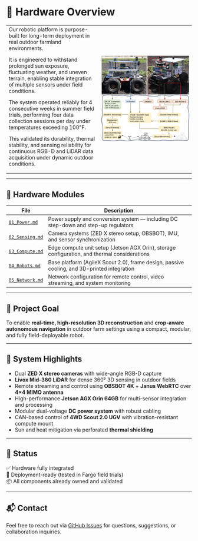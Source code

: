 # 🔧 Hardware Overview

<table>
<tr>
<td width="50%" valign="top">
Our robotic platform is purpose-built for long-term deployment in real outdoor farmland environments.

It is engineered to withstand prolonged sun exposure, fluctuating weather, and uneven terrain, enabling stable integration of multiple sensors under field conditions.

The system operated reliably for 4 consecutive weeks in summer field trials, performing four data collection sessions per day under temperatures exceeding 100°F.

This validated its durability, thermal stability, and sensing reliability for continuous RGB-D and LiDAR data acquisition under dynamic outdoor conditions.

</td>
<td width="50%">

<img src="../assets/Figure_2.png" alt="Overview Image" width="100%"/>

</td>
</tr>
</table>


---

## 📁 Hardware Modules

| File | Description |
|------|-------------|
| [`01_Power.md`](./01_Power.md) | Power supply and conversion system — including DC step-down and step-up regulators |
| [`02_Sensing.md`](./02_Sensing.md) | Camera systems (ZED X stereo setup, OBSBOT), IMU, and sensor synchronization |
| [`03_Compute.md`](./03_Compute.md) | Edge compute unit setup (Jetson AGX Orin), storage configuration, and thermal considerations |
| [`04_Robots.md`](./04_Robots.md) | Base platform (AgileX Scout 2.0), frame design, passive cooling, and 3D-printed integration |
| [`05_Network.md`](./05_Network.md) | Network configuration for remote control, video streaming, and system monitoring |

---

## 📌 Project Goal

To enable **real-time, high-resolution 3D reconstruction** and **crop-aware autonomous navigation** in outdoor farm settings using a compact, modular, and fully field-deployable robot.

---

## 🧩 System Highlights

- Dual **ZED X stereo cameras** with wide-angle RGB-D capture
- **Livox Mid-360 LiDAR** for dense 360° 3D sensing in outdoor fields
- Remote streaming and control using **OBSBOT 4K** + **Janus WebRTC** over **4×4 MIMO antenna**
- High-performance **Jetson AGX Orin 64GB** for multi-sensor integration and processing
- Modular dual-voltage **DC power system** with robust cabling
- CAN-based control of **4WD Scout 2.0 UGV** with vibration-resistant compute mount
- Sun and heat mitigation via perforated **thermal shielding**

---

## 🚀 Status

✅ Hardware fully integrated  
🔧 Deployment-ready (tested in Fargo field trials)  
📦 All components already owned and validated

---

## 📬 Contact

Feel free to reach out via [GitHub Issues](https://github.com/Gasso21/3D-Farm-Reconstruction/issues) for questions, suggestions, or collaboration inquiries.
